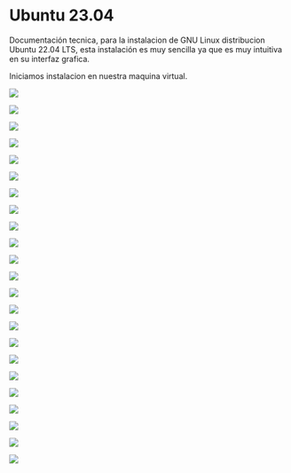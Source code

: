 # Ubuntu 23.04

Documentación tecnica, para la instalacion de GNU Linux distribucion Ubuntu 22.04 LTS, esta instalación es muy sencilla ya que es muy intuitiva en su interfaz grafica.

Iniciamos instalacion en nuestra maquina virtual.

![][img1]

![][img2]

![][img3]

![][img4]

![][img5]

![][img6]

![][img7]

![][img8]

![][img9]

![][img10]

![][img11]

![][img12]

![][img13]

![][img14]

![][img15]

![][img16]

![][img17]

![][img18]

![][img19]

![][img20]

![][img21]

![][img22]

![][img23]


[img1]: /ubu23/Captura%20de%20pantalla%20(43).png

[img2]: /ubu23/Captura%20de%20pantalla%20(44).png

[img3]: /ubu23/Captura%20de%20pantalla%20(45).png

[img4]: /ubu23/Captura%20de%20pantalla%20(46).png

[img5]: /ubu23/Captura%20de%20pantalla%20(47).png

[img6]: /ubu23/VirtualBox_Ubuntu23.04_25_10_2023_16_48_50.png

[img7]: /ubu23/VirtualBox_Ubuntu23.04_25_10_2023_16_49_37.png

[img8]: /ubu23/VirtualBox_Ubuntu23.04_25_10_2023_16_52_32.png

[img9]: /ubu23/VirtualBox_Ubuntu23.04_25_10_2023_16_52_43.png

[img10]: /ubu23/VirtualBox_Ubuntu23.04_25_10_2023_16_53_01.png

[img11]: /ubu23/VirtualBox_Ubuntu23.04_25_10_2023_16_53_52.png

[img12]: /ubu23/VirtualBox_Ubuntu23.04_25_10_2023_16_54_10.png

[img13]: /ubu23/VirtualBox_Ubuntu23.04_25_10_2023_16_59_21.png

[img14]: /ubu23/VirtualBox_Ubuntu23.04_25_10_2023_16_59_40.png

[img15]: /ubu23/VirtualBox_Ubuntu23.04_25_10_2023_16_59_53.png

[img16]: /ubu23/VirtualBox_Ubuntu23.04_25_10_2023_17_01_17.png

[img17]: /ubu23/VirtualBox_Ubuntu23.04_25_10_2023_17_01_27.png

[img18]: /ubu23/VirtualBox_Ubuntu23.04_25_10_2023_17_01_48.png

[img19]: /ubu23/VirtualBox_Ubuntu23.04_25_10_2023_17_02_02.png

[img20]: /ubu23/VirtualBox_Ubuntu23.04_25_10_2023_17_02_19.png

[img21]: /ubu23/VirtualBox_Ubuntu23.04_25_10_2023_17_02_39.png

[img22]: /ubu23/VirtualBox_Ubuntu23.04_25_10_2023_17_02_48.png

[img23]: /ubu23/VirtualBox_Ubuntu23.04_25_10_2023_17_03_19.png